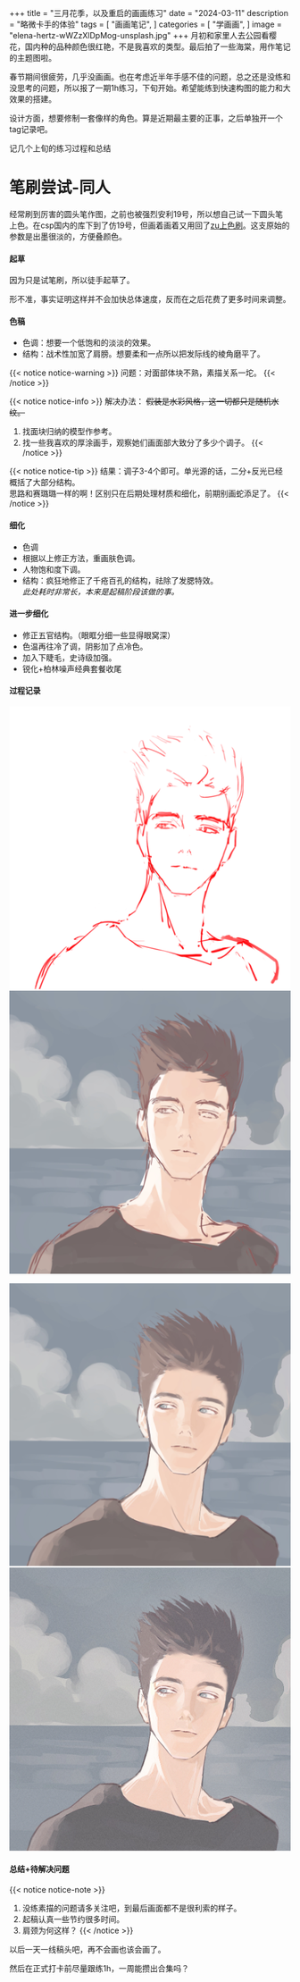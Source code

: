 +++
title = "三月花季，以及重启的画画练习"
date = "2024-03-11"
description = "略微卡手的体验"
tags = [
    "画画笔记",
]
categories = [
    "学画画",
]
image = "elena-hertz-wWZzXlDpMog-unsplash.jpg"
+++
月初和家里人去公园看樱花，国内种的品种颜色很红艳，不是我喜欢的类型。最后拍了一些海棠，用作笔记的主题图啦。

春节期间很疲劳，几乎没画画。也在考虑近半年手感不佳的问题，总之还是没练和没思考的问题，所以报了一期1h练习，下旬开始。希望能练到快速构图的能力和大效果的搭建。

设计方面，想要修制一套像样的角色。算是近期最主要的正事，之后单独开一个tag记录吧。

记几个上旬的练习过程和总结

# 笔刷尝试-同人

经常刷到厉害的圆头笔作图，之前也被强烈安利19号，所以想自己试一下圆头笔上色。在csp国内的库下到了仿19号，但画着画着又用回了[zu上色刷](https://www.udongman.cn/resource/details/material/5733#desc)。这支原始的参数是出墨很淡的，方便叠颜色。

#### 起草
因为只是试笔刷，所以徒手起草了。

形不准，事实证明这样并不会加快总体速度，反而在之后花费了更多时间来调整。

#### 色稿
* 色调：想要一个低饱和的淡淡的效果。
* 结构：战术性加宽了肩膀。想要柔和一点所以把发际线的棱角磨平了。

{{< notice notice-warning >}}
问题：对面部体块不熟，素描关系一坨。
{{< /notice >}}

{{< notice notice-info >}}
解决办法：
~~假装是水彩风格，这一切都只是随机水纹。~~
1. 找面块归纳的模型作参考。
2. 找一些我喜欢的厚涂画手，观察她们画面部大致分了多少个调子。
{{< /notice >}}

{{< notice notice-tip >}}
结果：调子3-4个即可。单光源的话，二分+反光已经概括了大部分结构。
</br>思路和赛璐璐一样的啊！区别只在后期处理材质和细化，前期别画蛇添足了。
{{< /notice >}}

#### 细化
* 色调
 * 根据以上修正方法，重画肤色调。
 * 人物饱和度下调。
* 结构：疯狂地修正了千疮百孔的结构，祛除了发腮特效。
</br>*此处耗时非常长，本来是起稿阶段该做的事。*

#### 进一步细化
* 修正五官结构。（眼眶分细一些显得眼窝深）
* 色温再往冷了调，阴影加了点冷色。
* 加入下睫毛，史诗级加强。
* 锐化+柏林噪声经典套餐收尾

#### 过程记录

![起草](1.jpg)  ![色稿](2.jpg)  

![细化](3.jpg)  ![进一步细化](4.jpg) 

#### 总结+待解决问题

{{< notice notice-note >}}
1. 没练素描的问题请多关注吧，到最后画面都不是很利索的样子。
2. 起稿认真一些节约很多时间。
3. 肩颈为何这样？
{{< /notice >}}

以后一天一线稿头吧，再不会画也该会画了。

然后在正式打卡前尽量跟练1h，一周能攒出合集吗？